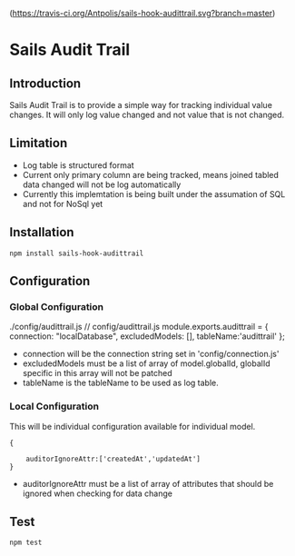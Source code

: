 (https://travis-ci.org/Antpolis/sails-hook-audittrail.svg?branch=master)
# Sails Audit Trail

## Introduction
Sails Audit Trail is to provide a simple way for tracking individual value changes. It will only log value changed and not value that is not changed.

## Limitation
- Log table is structured format
- Current only primary column are being tracked, means joined tabled data changed will not be log automatically
- Currently this implemtation is being built under the assumation of SQL and not for NoSql yet

## Installation
	npm install sails-hook-audittrail

## Configuration
### Global Configuration
./config/audittrail.js
	// config/audittrail.js
	module.exports.audittrail = {
	   connection: "localDatabase",
	   excludedModels: [],
	   tableName:'audittrail'
	};
- connection will be the connection string set in 'config/connection.js'
- excludedModels must be a list of array of model.globalId, globalId specific in this array will not be patched
- tableName is the tableName to be used as log table.

### Local Configuration
This will be individual configuration available for individual model. 

	{

		auditorIgnoreAttr:['createdAt','updatedAt']
	}
- auditorIgnoreAttr must be a list of array of attributes that should be ignored when checking for data change

## Test
	npm test